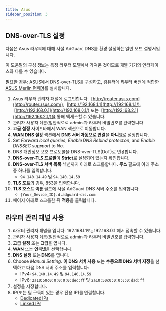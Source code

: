 ```yaml
---
title: Asus
sidebar_position: 3
---
```


## DNS-over-TLS 설정

다음은 Asus 라우터에 대해 사설 AdGuard DNS를 환경 설정하는 일반 모드 설명서입니다.

이 도움말의 구성 정보는 특정 라우터 모델에서 가져온 것이므로 개별 기기의 인터페이스와 다를 수 있습니다.

필요한 경우: ASUS에서 DNS-over-TLS를 구성하고, 컴퓨터에 라우터 버전에 적합한 [ASUS Merlin 펌웨어](https://www.asuswrt-merlin.net/download)를 설치합니다.

1. Asus 라우터 관리자 패널에 로그인합니다.  [http://router.asus.com](http://router.asus.com/),  [http://192.168.1.1](http://192.168.1.1/),  [http://192.168.0.1](http://192.168.0.1/) 또는  [http://192.168.2.1](http://192.168.2.1/)을 통해 액세스할 수 있습니다.
2. 관리자 사용자 이름(일반적으로 admin)과 라우터 비밀번호를 입력합니다.
3. **고급 설정** 사이드바에서 WAN 섹션으로 이동합니다.
4. **WAN DNS 설정** 섹션에서 **DNS 서버 자동으로 연결**을 **아니요**로 설정합니다.
5. Set _Forward local queries_, _Enable DNS Rebind protection_, and _Enable DNSSEC suppport_ to _No_.
6. DNS 개인정보 보호 프로토콜을 DNS-over-TLS(DoT)로 변경합니다.
7. **DNS-over-TLS 프로필**이 **Strict**로 설정되어 있는지 확인합니다.
8. **DNS-over-TLS 서버 목록** 섹션까지 아래로 스크롤합니다. **주소** 필드에 아래 주소 중 하나를 입력합니다.
   - `94.140.14.49` 및 `94.140.14.59`
9. **TLS 포트**의 경우, 853을 입력합니다.
10. **TLS 호스트 이름** 필드에 사설 AdGuard DNS 서버 주소를 입력합니다.
    - `{Your_Device_ID}.d.adguard-dns.com`
11. 페이지 아래로 스크롤한 뒤 **적용**을 클릭합니다.

## 라우터 관리 패널 사용

1. 라우터 관리자 패널을 엽니다. 192.168.1.1`또는`192.168.0.1\`에서 접속할 수 있습니다.
2. 관리자 사용자 이름(일반적으로 admin)과 라우터 비밀번호를 입력합니다.
3. **고급 설정** 또는 **고급**을 엽니다.
4. **WAN** 또는 **인터넷**을 선택합니다.
5. **DNS 설정** 또는 **DNS**를 엽니다.
6. Choose _Manual Setting_. **이 DNS 서버 사용** 또는 **수동으로 DNS 서버 지정**을 선택하고 다음 DNS 서버 주소를 입력합니다:
   - IPv4: `94.140.14.49` 및 `94.140.14.59`
   - IPv6: `2a10:50c0:0:0:0:0:ded:ff` 및 `2a10:50c0:0:0:0:0:dad:ff`
7. 설정을 저장합니다.
8. IP(또는 팀 구독이 있는 경우 전용 IP)를 연결합니다.
   - [Dedicated IPs](/private-dns/connect-devices/other-options/dedicated-ip.md)
   - [Linked IPs](/private-dns/connect-devices/other-options/linked-ip.md)
